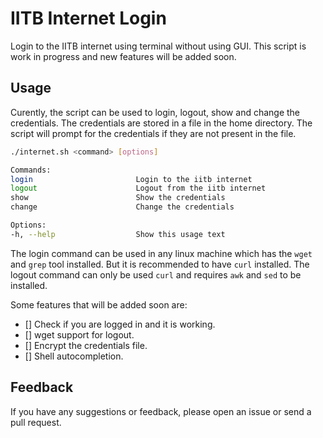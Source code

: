 # IITB Internet Login

Login to the IITB internet using terminal without using GUI.
This script is work in progress and new features will be added soon.

## Usage

Curently, the script can be used to login, logout, show and change the credentials. The credentials are stored in a file in the home directory. The script will prompt for the credentials if they are not present in the file.

```bash
./internet.sh <command> [options]

Commands:
login                       Login to the iitb internet
logout                      Logout from the iitb internet
show                        Show the credentials
change                      Change the credentials

Options:
-h, --help                  Show this usage text
```

The login command can be used in any linux machine which has the `wget` and `grep` tool installed. But it is recommended to have `curl` installed. The logout command can only be used `curl` and requires `awk` and `sed` to be installed.

Some features that will be added soon are:

- [] Check if you are logged in and it is working.
- [] wget support for logout.
- [] Encrypt the credentials file.
- [] Shell autocompletion.

## Feedback

If you have any suggestions or feedback, please open an issue or send a pull request.
